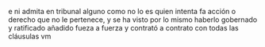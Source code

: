 e ni admita en tribunal alguno como no lo es quien intenta
fa acción o derecho que no le pertenece, y se ha visto por
lo mismo haberlo gobernado y ratificado añadido fueza
a fuerza y contrató a contrato con todas las cláusulas vm